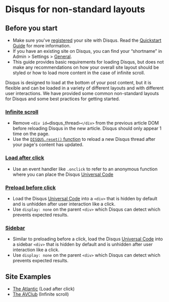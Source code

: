 # Disqus for non-standard layouts

## Before you start
- Make sure you've [registered](https://disqus.com/admin/install/) your site with Disqus. Read the [Quickstart Guide](https://help.disqus.com/customer/portal/articles/466182-quick-start-guide) for more information.
- If you have an existing site on Disqus, you can find your “shortname” in Admin > Settings > [General](https://disqus.com/admin/settings/general/).
- This guide provides basic requirements for loading Disqus, but does not make any recommendations on how your overall site layout should be styled or how to load more content in the case of infinite scroll.

Disqus is designed to load at the bottom of your post content, but it is flexible and can be loaded in a variety of different layouts and with different user interactions. We have provided some common non-standard layouts for Disqus and some best practices for getting started.

### [Infinite scroll](/infinite_scroll_template.html)

- Remove `<div id=`disqus_thread`></div>` from the previous article DOM before reloading Disqus in the new article. Disqus should only appear 1 time on the page.
- Use the [`DISQUS.reset()` function](https://help.disqus.com/customer/en/portal/articles/472107-using-disqus-on-ajax-sites) to reload a new Disqus thread after your page's content has updated.
    
### [Load after click](/load_after_click_template.html)

- Use an event handler like `.onclick` to refer to an anonymous function where you can place the Disqus [Universal Code](https://disqus.com/admin/universalcode/)

### [Preload before click](/preload_before_click.html)

- Load the Disqus [Universal Code](https://disqus.com/admin/universalcode/) into a `<div>` that is hidden by default and is unhidden after user interaction like a click.
- Use `display: none` on the parent `<div>` which Disqus can detect which prevents expected results.

### [Sidebar](/sidebar.html)

- Similar to preloading before a click, load the Disqus [Universal Code](https://disqus.com/admin/universalcode/) into a sidebar `<div>` that is hidden by default and is unhidden after user interaction like a click.
- Use `display: none` on the parent `<div>` which Disqus can detect which prevents expected results.

## Site Examples
- [The Atlantic](https://www.theatlantic.com/technology/archive/2017/03/trump-android-tweets/520869/) (Load after click)
- [The AVClub](http://www.avclub.com/article/sam-coffey-and-iron-lungs-channel-clash-talk-2-her-251891) (Infinite scroll)